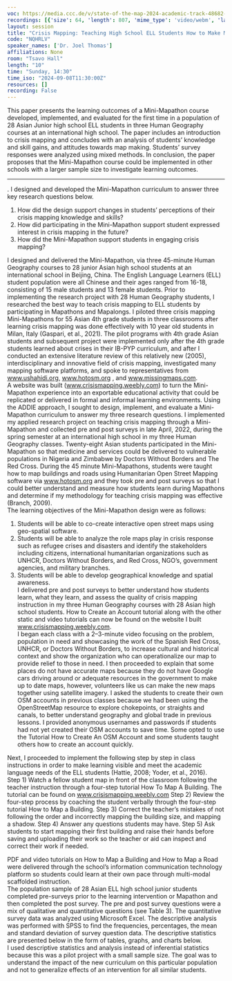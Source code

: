 ```yaml
---
voc: https://media.ccc.de/v/state-of-the-map-2024-academic-track-48682-crisis-mapping-teaching-high-school-ell-students-how-to-make-maps-that-save-lives
recordings: [{'size': 64, 'length': 807, 'mime_type': 'video/webm', 'language': 'eng', 'filename': 'sotm2024-48682-eng-Crisis_Mapping_Teaching_High_School_ELL_Students_How_to_Make_Maps_That_Save_Lives_webm-hd.webm', 'state': 'new', 'folder': 'webm-hd', 'high_quality': True, 'width': 1920, 'height': 1080, 'updated_at': '2024-11-28T21:12:22.565+01:00', 'recording_url': 'https://cdn.media.ccc.de/events/sotm/2024/webm-hd/sotm2024-48682-eng-Crisis_Mapping_Teaching_High_School_ELL_Students_How_to_Make_Maps_That_Save_Lives_webm-hd.webm', 'url': 'https://api.media.ccc.de/public/recordings/82029', 'event_url': 'https://api.media.ccc.de/public/events/5308911c-ffb1-53d5-8e7f-cbd088f01acb', 'conference_url': 'https://api.media.ccc.de/public/conferences/sotm2024'}, {'size': 30, 'length': 807, 'mime_type': 'video/webm', 'language': 'eng', 'filename': 'sotm2024-48682-eng-Crisis_Mapping_Teaching_High_School_ELL_Students_How_to_Make_Maps_That_Save_Lives_webm-sd.webm', 'state': 'new', 'folder': 'webm-sd', 'high_quality': False, 'width': 720, 'height': 576, 'updated_at': '2024-11-28T21:00:55.306+01:00', 'recording_url': 'https://cdn.media.ccc.de/events/sotm/2024/webm-sd/sotm2024-48682-eng-Crisis_Mapping_Teaching_High_School_ELL_Students_How_to_Make_Maps_That_Save_Lives_webm-sd.webm', 'url': 'https://api.media.ccc.de/public/recordings/82027', 'event_url': 'https://api.media.ccc.de/public/events/5308911c-ffb1-53d5-8e7f-cbd088f01acb', 'conference_url': 'https://api.media.ccc.de/public/conferences/sotm2024'}, {'size': 12, 'length': 807, 'mime_type': 'audio/mpeg', 'language': 'eng', 'filename': 'sotm2024-48682-eng-Crisis_Mapping_Teaching_High_School_ELL_Students_How_to_Make_Maps_That_Save_Lives_mp3.mp3', 'state': 'new', 'folder': 'mp3', 'high_quality': False, 'width': 0, 'height': 0, 'updated_at': '2024-11-28T20:55:59.620+01:00', 'recording_url': 'https://cdn.media.ccc.de/events/sotm/2024/mp3/sotm2024-48682-eng-Crisis_Mapping_Teaching_High_School_ELL_Students_How_to_Make_Maps_That_Save_Lives_mp3.mp3', 'url': 'https://api.media.ccc.de/public/recordings/82026', 'event_url': 'https://api.media.ccc.de/public/events/5308911c-ffb1-53d5-8e7f-cbd088f01acb', 'conference_url': 'https://api.media.ccc.de/public/conferences/sotm2024'}, {'size': 21, 'length': 807, 'mime_type': 'video/mp4', 'language': 'eng', 'filename': 'sotm2024-48682-eng-Crisis_Mapping_Teaching_High_School_ELL_Students_How_to_Make_Maps_That_Save_Lives_sd.mp4', 'state': 'new', 'folder': 'h264-sd', 'high_quality': False, 'width': 720, 'height': 576, 'updated_at': '2024-11-28T20:51:46.423+01:00', 'recording_url': 'https://cdn.media.ccc.de/events/sotm/2024/h264-sd/sotm2024-48682-eng-Crisis_Mapping_Teaching_High_School_ELL_Students_How_to_Make_Maps_That_Save_Lives_sd.mp4', 'url': 'https://api.media.ccc.de/public/recordings/82024', 'event_url': 'https://api.media.ccc.de/public/events/5308911c-ffb1-53d5-8e7f-cbd088f01acb', 'conference_url': 'https://api.media.ccc.de/public/conferences/sotm2024'}, {'size': 54, 'length': 807, 'mime_type': 'video/mp4', 'language': 'eng', 'filename': 'sotm2024-48682-eng-Crisis_Mapping_Teaching_High_School_ELL_Students_How_to_Make_Maps_That_Save_Lives_hd.mp4', 'state': 'new', 'folder': 'h264-hd', 'high_quality': True, 'width': 1920, 'height': 1080, 'updated_at': '2024-11-28T20:39:18.403+01:00', 'recording_url': 'https://cdn.media.ccc.de/events/sotm/2024/h264-hd/sotm2024-48682-eng-Crisis_Mapping_Teaching_High_School_ELL_Students_How_to_Make_Maps_That_Save_Lives_hd.mp4', 'url': 'https://api.media.ccc.de/public/recordings/82019', 'event_url': 'https://api.media.ccc.de/public/events/5308911c-ffb1-53d5-8e7f-cbd088f01acb', 'conference_url': 'https://api.media.ccc.de/public/conferences/sotm2024'}]
layout: session
title: "Crisis Mapping: Teaching High School ELL Students How to Make Maps That Save Lives"
code: "NQHRLV"
speaker_names: ['Dr. Joel Thomas']
affiliations: None
room: "Tsavo Hall"
length: "10"
time: "Sunday, 14:30"
time_iso: "2024-09-08T11:30:00Z"
resources: []
recording: False
---
```


This paper presents the learning outcomes of a Mini-Mapathon course developed, implemented, and evaluated for the first time in a population of 28 Asian Junior high school ELL students in three Human Geography courses at an international high school. The paper includes an introduction to crisis mapping and concludes with an analysis of students’ knowledge and skill gains, and attitudes towards map making.  Students’ survey responses were analyzed using mixed methods.  In conclusion, the paper proposes that the Mini-Mapathon course could be implemented in other schools with a larger sample size to investigate learning outcomes.

<hr>

.  I designed and developed the Mini-Mapathon curriculum to answer three key research questions below.	
				                                          
1.	How did the design support changes in students’ perceptions of their crisis mapping knowledge and skills? 
2.	How did participating in the Mini-Mapathon support student expressed interest in crisis mapping in the future?
3.	How did the Mini-Mapathon support students in engaging crisis mapping? 	
		
I designed and delivered the Mini-Mapathon, via three 45-minute Human Geography courses to 28 junior Asian high school students at an international school in Beijing, China.  The English Language Learners (ELL) student population were all Chinese and their ages ranged from 16-18, consisting of 15 male students and 13 female students.  Prior to implementing the research project with 28 Human Geography students, I researched the best way to teach crisis mapping to ELL students by participating in Mapathons and Mapalongs.  I piloted three crisis mapping Mini-Mapathons for 55 Asian 4th grade students in three classrooms after learning crisis mapping was done effectively with 10 year old students in Milan, Italy (Gaspari, et al., 2021). The pilot programs with 4th grade Asian students and subsequent project were implemented only after the 4th grade students learned about crises in their IB-PYP curriculum, and after I conducted an extensive literature review of this relatively new (2005), interdisciplinary and innovative field of crisis mapping, investigated many mapping software platforms, and spoke to representatives from www.ushahidi.org, www.hotosm.org , and www.missingmaps.com.   
A website was built (www.crisismapping.weebly.com) to turn the Mini-Mapathon experience into an exportable educational activity that could be replicated or delivered in formal and informal learning environments. 
Using the ADDIE approach, I sought to design, implement, and evaluate a Mini-Mapathon curriculum to answer my three research questions.  I implemented my applied research project on teaching crisis mapping through a Mini-Mapathon and collected pre and post surveys in late April, 2022, during the spring semester at an international high school in my three Human Geography classes.  Twenty-eight Asian students participated in the Mini-Mapathon so that medicine and services could be delivered to vulnerable populations in Nigeria and Zimbabwe by Doctors Without Borders and The Red Cross.  During the 45 minute Mini-Mapathons, students were taught how to map buildings and roads using Humanitarian Open Street Mapping software via www.hotosm.org and they took pre and post surveys so that I could better understand and measure how students learn during Mapathons and determine if my methodology for teaching crisis mapping was effective (Branch, 2009).  															
The learning objectives of the Mini-Mapathon design were as follows: 
1)	Students will be able to co-create interactive open street maps using geo-spatial software. 
2)	Students will be able to analyze the role maps play in crisis response such as refugee crises and disasters and identify the stakeholders including citizens, international humanitarian organizations such as UNHCR, Doctors Without Borders, and Red Cross, NGO’s, government agencies, and military branches.
3)	Students will be able to develop geographical knowledge and spatial awareness.  	
I delivered pre and post surveys to better understand how students learn, what they learn, and assess the quality of crisis mapping instruction in my three Human Geography courses with 28 Asian high school students.  How to Create an Account tutorial along with the other static and video tutorials can now be found on the website I built www.crisismapping.weebly.com.                         								
I began each class with a 2–3-minute video focusing on the problem, population in need and showcasing the work of the Spanish Red Cross, UNHCR, or Doctors Without Borders, to increase cultural and historical context and show the organization who can operationalize our map to provide relief to those in need.  I then proceeded to explain that some places do not have accurate maps because they do not have Google cars driving around or adequate resources in the government to make up to date maps, however, volunteers like us can make the new maps together using satellite imagery.  I asked the students to create their own OSM accounts in previous classes because we had been using the OpenStreetMap resource to explore chokepoints, or straights and canals, to better understand geography and global trade in previous lessons.  I provided anonymous usernames and passwords if students had not yet created their OSM accounts to save time.  Some opted to use the Tutorial How to Create An OSM Account and some students taught others how to create an account quickly. 			
				
Next, I proceeded to implement the following step by step in class instructions in order to make learning visible and meet the academic language needs of the ELL students (Hattie, 2008; Yoder, et al., 2016).  
Step 1) Watch a fellow student map in front of the classroom following the teacher instruction through a four-step tutorial How To Map A Building. The tutorial can be found on www.crisismapping.weebly.com 
Step 2) Review the four-step process by coaching the student verbally through the four-step tutorial How to Map a Building. 
Step 3) Correct the teacher’s mistakes of not following the order and incorrectly mapping the building size, and mapping a shadow. 
Step 4) Answer any questions students may have. 
Step 5) Ask students to start mapping their first building and raise their hands before saving and uploading their work so the teacher or aid can inspect and correct their work if needed.   

PDF and video tutorials on How to Map a Building and How to Map a Road were delivered through the school’s information communication technology platform so students could learn at their own pace through multi-modal scaffolded instruction.											
The population sample of 28 Asian ELL high school junior students completed pre-surveys prior to the learning intervention or Mapathon and then completed the post survey.  The pre and post survey questions were a mix of qualitative and quantitative questions (see Table 3).  The quantitative survey data was analyzed using Microsoft Excel. The descriptive analysis was performed with SPSS to find the frequencies, percentages, the mean and standard deviation of survey question data. The descriptive statistics are presented below in the form of tables, graphs, and charts below.											
I used descriptive statistics and analysis instead of inferential statistics because this was a pilot project with a small sample size.  The goal was to understand the impact of the new curriculum on this particular population and not to generalize effects of an intervention for all similar students.


